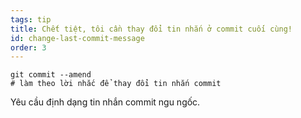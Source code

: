 ```yaml
---
tags: tip
title: Chết tiệt, tôi cần thay đổi tin nhắn ở commit cuối cùng!
id: change-last-commit-message
order: 3
---
```

```git
git commit --amend
# làm theo lời nhắc để thay đổi tin nhắn commit
```

Yêu cầu định dạng tin nhắn commit ngu ngốc.
